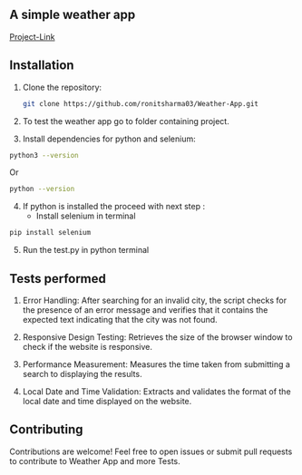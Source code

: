 ## A simple weather app

[Project-Link](https://weather-app-dusky-kappa.vercel.app/)

## Installation

1. Clone the repository:

   ```bash
   git clone https://github.com/ronitsharma03/Weather-App.git
   ```
 2. To test the weather app go to folder containing project.
 3. Install dependencies for python and selenium:

   ```bash
   python3 --version
   ```

<p>Or</p>

  ```bash
  python --version
  ```
  4. If python is installed the proceed with next step :
     - Install selenium in terminal

  ```bash
  pip install selenium
  ```

  5. Run the test.py in python terminal


## Tests performed 

  1. Error Handling: After searching for an invalid city, the script checks for the presence of an error message and verifies that it contains the expected text indicating that the city was not found.

  2. Responsive Design Testing: Retrieves the size of the browser window to check if the website is responsive.

  3. Performance Measurement: Measures the time taken from submitting a search to displaying the results.

  4. Local Date and Time Validation: Extracts and validates the format of the local date and time displayed on the website.



## Contributing

Contributions are welcome! Feel free to open issues or submit pull requests to contribute to Weather App and more Tests.
